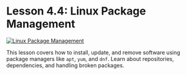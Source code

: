 # Lesson 4.4: **Linux Package Management**
[![Linux Package Management](https://upload.wikimedia.org/wikipedia/commons/thumb/3/3b/Synaptic_screenshot.png/220px-Synaptic_screenshot.png)](https://en.wikipedia.org/wiki/Package_manager)

This lesson covers how to install, update, and remove software using package managers like `apt`, `yum`, and `dnf`. Learn about repositories, dependencies, and handling broken packages.
